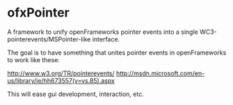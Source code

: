 ofxPointer
==========

A framework to unify openFrameworks pointer events into a single WC3-pointerevents/MSPointer-like interface.


The goal is to have something that unites pointer events in openFrameworks to work like these: 

http://www.w3.org/TR/pointerevents/
http://msdn.microsoft.com/en-us/library/ie/hh673557(v=vs.85).aspx

This will ease gui development, interaction, etc.


